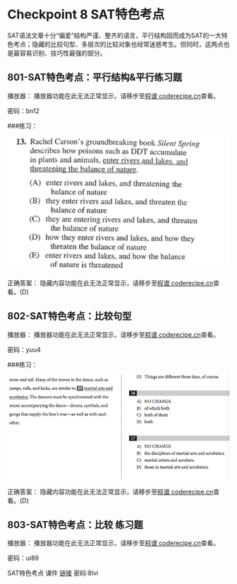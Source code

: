Checkpoint 8 SAT特色考点
====
SAT语法文章十分“偏爱”结构严谨、整齐的语言，平行结构因而成为SAT的一大特色考点；隐藏的比较句型、多层次的比较对象也经常迷惑考生。但同时，这两点也是最容易识别、技巧性最强的部分。

801-SAT特色考点：平行结构&平行练习题
----
播放器：
<cr type="player" parameters="XMzg1MzUzNTc4OA=="><notice>播放器功能在此无法正常显示，请移步至[程谱 coderecipe.cn](https://coderecipe.cn/learn/1)查看。</notice></cr>

密码：bn12

###练习：

![练习](Pic7.png)

正确答案：
<cr type="hidden"><notice>隐藏内容功能在此无法正常显示，请移步至[程谱 coderecipe.cn](https://coderecipe.cn/learn/1)查看。</notice>(D)</cr>

802-SAT特色考点：比较句型
----
播放器：
<cr type="player" parameters="XMzg1MzUzNzI4NA=="><notice>播放器功能在此无法正常显示，请移步至[程谱 coderecipe.cn](https://coderecipe.cn/learn/1)查看。</notice></cr>

密码：yuu4

###练习：

![练习](Pic8.png)

正确答案：
<cr type="hidden"><notice>隐藏内容功能在此无法正常显示，请移步至[程谱 coderecipe.cn](https://coderecipe.cn/learn/1)查看。</notice>(D)</cr>

803-SAT特色考点：比较 练习题
----
播放器：
<cr type="player" parameters="XMzg1MzUzODM5Ng=="><notice>播放器功能在此无法正常显示，请移步至[程谱 coderecipe.cn](https://coderecipe.cn/learn/1)查看。</notice></cr>

密码：ui89

SAT特色考点 课件
[链接](https://pan.baidu.com/s/1Njn9gUdX--Fvfe6cGfcrpQ)   密码:8lvi
